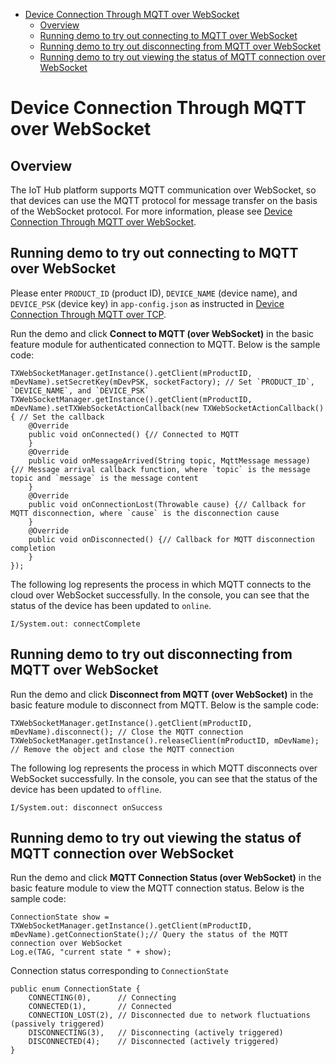 * [Device Connection Through MQTT over WebSocket](#Device-Connection-Through-MQTT-over-WebSocket)
  * [Overview](#Overview)
  * [Running demo to try out connecting to MQTT over WebSocket](#Running-demo-to-try-out-connecting-to-MQTT-over-WebSocket)
  * [Running demo to try out disconnecting from MQTT over WebSocket](#Running-demo-to-try-out-disconnecting-from-MQTT-over-WebSocket)
  * [Running demo to try out viewing the status of MQTT connection over WebSocket](#Running-demo-to-try-out-viewing-the-status-of-MQTT-connection-over-WebSocket)

# Device Connection Through MQTT over WebSocket
## Overview
The IoT Hub platform supports MQTT communication over WebSocket, so that devices can use the MQTT protocol for message transfer on the basis of the WebSocket protocol. For more information, please see [Device Connection Through MQTT over WebSocket](https://cloud.tencent.com/document/product/634/46347).

## Running demo to try out connecting to MQTT over WebSocket

Please enter `PRODUCT_ID` (product ID), `DEVICE_NAME` (device name), and `DEVICE_PSK` (device key) in `app-config.json` as instructed in [Device Connection Through MQTT over TCP](../../../hub-device-android/docs/en/PRELIM__基于TCP的MQTT设备接入_EN-US.md).

Run the demo and click **Connect to MQTT (over WebSocket)** in the basic feature module for authenticated connection to MQTT. Below is the sample code:
```
TXWebSocketManager.getInstance().getClient(mProductID, mDevName).setSecretKey(mDevPSK, socketFactory); // Set `PRODUCT_ID`, `DEVICE_NAME`, and `DEVICE_PSK`
TXWebSocketManager.getInstance().getClient(mProductID, mDevName).setTXWebSocketActionCallback(new TXWebSocketActionCallback() { // Set the callback
    @Override
    public void onConnected() {// Connected to MQTT
    }
    @Override
    public void onMessageArrived(String topic, MqttMessage message) {// Message arrival callback function, where `topic` is the message topic and `message` is the message content
    }
    @Override
    public void onConnectionLost(Throwable cause) {// Callback for MQTT disconnection, where `cause` is the disconnection cause
    }
    @Override
    public void onDisconnected() {// Callback for MQTT disconnection completion
    }
});
```

The following log represents the process in which MQTT connects to the cloud over WebSocket successfully. In the console, you can see that the status of the device has been updated to `online`.
```
I/System.out: connectComplete
```

## Running demo to try out disconnecting from MQTT over WebSocket

Run the demo and click **Disconnect from MQTT (over WebSocket)** in the basic feature module to disconnect from MQTT. Below is the sample code:
```
TXWebSocketManager.getInstance().getClient(mProductID, mDevName).disconnect(); // Close the MQTT connection
TXWebSocketManager.getInstance().releaseClient(mProductID, mDevName); // Remove the object and close the MQTT connection
```

The following log represents the process in which MQTT disconnects over WebSocket successfully. In the console, you can see that the status of the device has been updated to `offline`.
```
I/System.out: disconnect onSuccess
```

## Running demo to try out viewing the status of MQTT connection over WebSocket

Run the demo and click **MQTT Connection Status (over WebSocket)** in the basic feature module to view the MQTT connection status. Below is the sample code:

```
ConnectionState show = TXWebSocketManager.getInstance().getClient(mProductID, mDevName).getConnectionState();// Query the status of the MQTT connection over WebSocket
Log.e(TAG, "current state " + show);
```

Connection status corresponding to `ConnectionState`
```
public enum ConnectionState {
    CONNECTING(0),      // Connecting
    CONNECTED(1),       // Connected
    CONNECTION_LOST(2), // Disconnected due to network fluctuations (passively triggered)
    DISCONNECTING(3),   // Disconnecting (actively triggered)
    DISCONNECTED(4);    // Disconnected (actively triggered)
}
```
